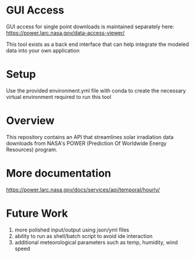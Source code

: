 # GUI Access

GUI access for single point downloads is maintained separately here: https://power.larc.nasa.gov/data-access-viewer/

This tool exists as a back end interface that can help integrate the modeled data into your own application

# Setup

Use the provided environment.yml file with conda to create the necessary virtual environment required to run this tool

# Overview

This repository contains an API that streamlines solar irradiation data downloads from NASA's POWER (Prediction Of Worldwide Energy Resources) program. 

# More documentation

https://power.larc.nasa.gov/docs/services/api/temporal/hourly/

# Future Work

1. more polished input/output using json/yml files
2. ability to run as shell/batch script to avoid ide interaction
3. additional meteorological parameters such as temp, humidity, wind speed